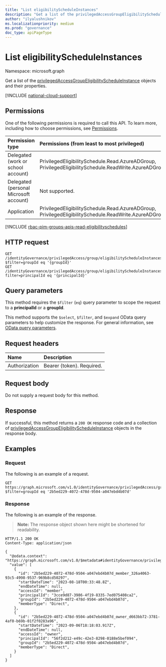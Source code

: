 ```yaml
---
title: "List eligibilityScheduleInstances"
description: "Get a list of the privilegedAccessGroupEligibilityScheduleInstance objects and their properties."
author: "ilyalushnikov"
ms.localizationpriority: medium
ms.prod: "governance"
doc_type: apiPageType
---
```


# List eligibilityScheduleInstances
Namespace: microsoft.graph

Get a list of the [privilegedAccessGroupEligibilityScheduleInstance](../resources/privilegedaccessgroupeligibilityscheduleinstance.md) objects and their properties.

[!INCLUDE [national-cloud-support](../../includes/global-only.md)]

## Permissions
One of the following permissions is required to call this API. To learn more, including how to choose permissions, see [Permissions](/graph/permissions-reference).

|Permission type|Permissions (from least to most privileged)|
|:---|:---|
|Delegated (work or school account)|PrivilegedEligibilitySchedule.Read.AzureADGroup, PrivilegedEligibilitySchedule.ReadWrite.AzureADGroup|
|Delegated (personal Microsoft account)|Not supported.|
|Application|PrivilegedEligibilitySchedule.Read.AzureADGroup, PrivilegedEligibilitySchedule.ReadWrite.AzureADGroup|

[!INCLUDE [rbac-pim-groups-apis-read-eligibilityschedules](../includes/rbac-for-apis/rbac-pim-groups-apis-read-eligibilityschedules.md)]

## HTTP request

<!-- {
  "blockType": "ignored"
}
-->
``` http
GET /identityGovernance/privilegedAccess/group/eligibilityScheduleInstances?$filter=groupId eq '{groupId}'
GET /identityGovernance/privilegedAccess/group/eligibilityScheduleInstances?filter=principalId eq '{principalId}'
```

## Query parameters
This method requires the `$filter` (`eq`) query parameter to scope the request to a **principalId** or a **groupId**.

This method supports the `$select`, `$filter`, and `$expand` OData query parameters to help customize the response. For general information, see [OData query parameters](/graph/query-parameters).

## Request headers
|Name|Description|
|:---|:---|
|Authorization|Bearer {token}. Required.|

## Request body
Do not supply a request body for this method.

## Response

If successful, this method returns a `200 OK` response code and a collection of [privilegedAccessGroupEligibilityScheduleInstance](../resources/privilegedaccessgroupeligibilityscheduleinstance.md) objects in the response body.

## Examples

### Request
The following is an example of a request.
<!-- {
  "blockType": "request",
  "name": "list_privilegedaccessgroupeligibilityscheduleinstance"
}
-->
``` http
GET https://graph.microsoft.com/v1.0/identityGovernance/privilegedAccess/group/eligibilityScheduleInstances?$filter=groupId eq '2b5ed229-4072-478d-9504-a047ebd4b07d'
```


### Response
The following is an example of the response.
>**Note:** The response object shown here might be shortened for readability.
<!-- {
  "blockType": "response",
  "truncated": true,
  "@odata.type": "Collection(microsoft.graph.privilegedAccessGroupEligibilityScheduleInstance)"
}
-->
``` http
HTTP/1.1 200 OK
Content-Type: application/json

{
  "@odata.context": "https://graph.microsoft.com/v1.0/$metadata#identityGovernance/privilegedAccess/group/eligibilityScheduleInstances",
  "value": [
    {
      "id": "2b5ed229-4072-478d-9504-a047ebd4b07d_member_326a4063-93c5-4998-9537-969b8cd50297",
      "startDateTime": "2023-08-18T00:33:48.8Z",
      "endDateTime": null,
      "accessId": "member",
      "principalId": "3cce9d87-3986-4f19-8335-7ed075408ca2",
      "groupId": "2b5ed229-4072-478d-9504-a047ebd4b07d",
      "memberType": "Direct",
    },
    {
      "id": "2b5ed229-4072-478d-9504-a047ebd4b07d_owner_d663bb72-3781-4af0-b69b-01f2f0283a96",
      "startDateTime": "2023-09-06T18:18:03.917Z",
      "endDateTime": null,
      "accessId": "owner",
      "principalId": "56f2d212-e49c-42e3-8298-0188e5bef094",
      "groupId": "2b5ed229-4072-478d-9504-a047ebd4b07d",
      "memberType": "Direct",
    }
  ]
}
```

